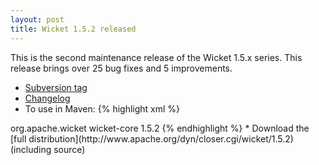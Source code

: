 ```yaml
---
layout: post
title: Wicket 1.5.2 released
---
```


This is the second maintenance release of the Wicket 1.5.x series. This release brings over 25 bug fixes and 5 improvements.

* [Subversion tag](http://svn.apache.org/repos/asf/wicket/releases/wicket-1.5.2) 
* [Changelog](https://issues.apache.org/jira/secure/ReleaseNote.jspa?projectId=12310561&version=12318078)
* To use in Maven: 
{% highlight xml %}
<dependency>
    <groupId>org.apache.wicket</groupId>
    <artifactId>wicket-core</artifactId>
    <version>1.5.2</version>
</dependency>
{% endhighlight %}
* Download the [full distribution](http://www.apache.org/dyn/closer.cgi/wicket/1.5.2) (including source)
